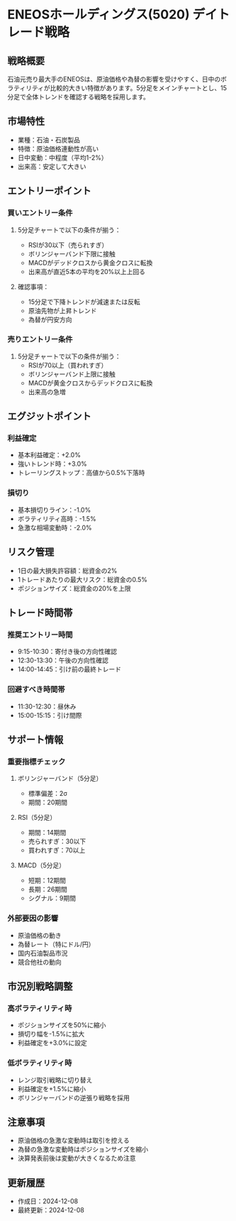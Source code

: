 # ENEOSホールディングス(5020) デイトレード戦略

## 戦略概要
石油元売り最大手のENEOSは、原油価格や為替の影響を受けやすく、日中のボラティリティが比較的大きい特徴があります。5分足をメインチャートとし、15分足で全体トレンドを確認する戦略を採用します。

## 市場特性
- 業種：石油・石炭製品
- 特徴：原油価格連動性が高い
- 日中変動：中程度（平均1-2%）
- 出来高：安定して大きい

## エントリーポイント

### 買いエントリー条件
1. 5分足チャートで以下の条件が揃う：
   - RSIが30以下（売られすぎ）
   - ボリンジャーバンド下限に接触
   - MACDがデッドクロスから黄金クロスに転換
   - 出来高が直近5本の平均を20%以上上回る

2. 確認事項：
   - 15分足で下降トレンドが減速または反転
   - 原油先物が上昇トレンド
   - 為替が円安方向

### 売りエントリー条件
1. 5分足チャートで以下の条件が揃う：
   - RSIが70以上（買われすぎ）
   - ボリンジャーバンド上限に接触
   - MACDが黄金クロスからデッドクロスに転換
   - 出来高の急増

## エグジットポイント

### 利益確定
- 基本利益確定：+2.0%
- 強いトレンド時：+3.0%
- トレーリングストップ：高値から0.5%下落時

### 損切り
- 基本損切りライン：-1.0%
- ボラティリティ高時：-1.5%
- 急激な相場変動時：-2.0%

## リスク管理
- 1日の最大損失許容額：総資金の2%
- 1トレードあたりの最大リスク：総資金の0.5%
- ポジションサイズ：総資金の20%を上限

## トレード時間帯
### 推奨エントリー時間
- 9:15-10:30：寄付き後の方向性確認
- 12:30-13:30：午後の方向性確認
- 14:00-14:45：引け前の最終トレード

### 回避すべき時間帯
- 11:30-12:30：昼休み
- 15:00-15:15：引け間際

## サポート情報

### 重要指標チェック
1. ボリンジャーバンド（5分足）
   - 標準偏差：2σ
   - 期間：20期間

2. RSI（5分足）
   - 期間：14期間
   - 売られすぎ：30以下
   - 買われすぎ：70以上

3. MACD（5分足）
   - 短期：12期間
   - 長期：26期間
   - シグナル：9期間

### 外部要因の影響
- 原油価格の動き
- 為替レート（特にドル/円）
- 国内石油製品市況
- 競合他社の動向

## 市況別戦略調整

### 高ボラティリティ時
- ポジションサイズを50%に縮小
- 損切り幅を-1.5%に拡大
- 利益確定を+3.0%に設定

### 低ボラティリティ時
- レンジ取引戦略に切り替え
- 利益確定を+1.5%に縮小
- ボリンジャーバンドの逆張り戦略を採用

## 注意事項
- 原油価格の急激な変動時は取引を控える
- 為替の急激な変動時はポジションサイズを縮小
- 決算発表前後は変動が大きくなるため注意

## 更新履歴
- 作成日：2024-12-08
- 最終更新：2024-12-08